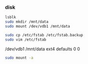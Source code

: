 ### disk

```bash
lsblk
sudo mkdir /mnt/data
sudo mount /dev/vdb1 /mnt/data

sudo cp /etc/fstab /etc/fstab.backup
sudo vim /etc/fstab

```

/dev/vdb1    /mnt/data    ext4    defaults    0    0

```bash
sudo mount -a
```